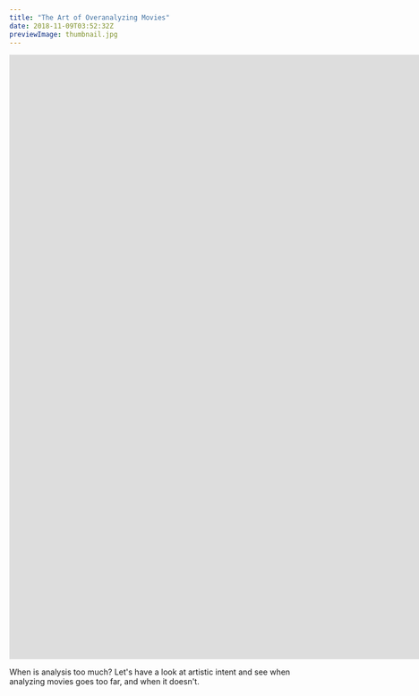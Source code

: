 ```yaml
---
title: "The Art of Overanalyzing Movies"
date: 2018-11-09T03:52:32Z
previewImage: thumbnail.jpg
---
```


<iframe width="1920" height="1080" src="https://www.youtube.com/embed/h67AHvHMtxY" frameborder="0" allow="accelerometer; autoplay; clipboard-write; encrypted-media; gyroscope; picture-in-picture" allowfullscreen></iframe>

When is analysis too much? Let's have a look at artistic intent and see when analyzing movies goes too far, and when it doesn't.